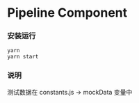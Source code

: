 # Pipeline Component

### 安装运行

`yarn`  
`yarn start`  

### 说明  
测试数据在 constants.js -> mockData 变量中  
